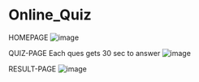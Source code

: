 # Online_Quiz

HOMEPAGE
![image](https://user-images.githubusercontent.com/63419482/128516300-668c60b2-489d-40ea-9621-c3b87a2af8ef.png)

QUIZ-PAGE
Each ques gets 30 sec to answer
![image](https://user-images.githubusercontent.com/63419482/128516621-6dfc4e19-e3d1-48af-b41f-7fe46f3b67f1.png)

RESULT-PAGE
![image](https://user-images.githubusercontent.com/63419482/128516770-f7f97833-c7ed-4885-a21b-51c4a37cb7c8.png)

